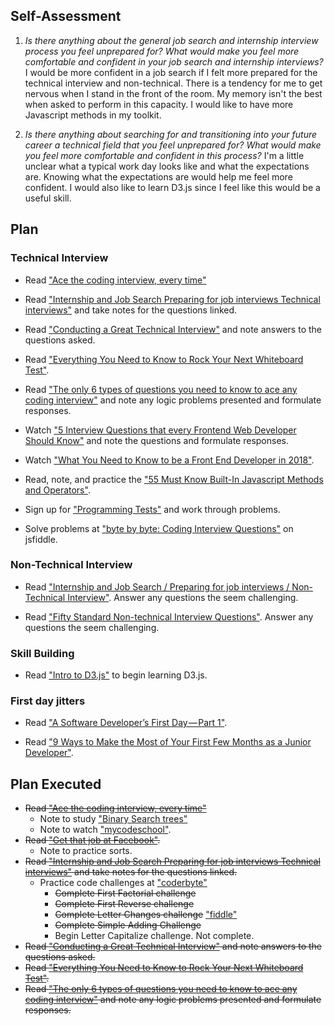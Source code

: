 ## Self-Assessment
1. _Is there anything about the general job search and internship interview process you feel unprepared for? What would make you feel more comfortable and confident in your job search and internship interviews?_
  I would be more confident in a job search if I felt more prepared for the technical interview and non-technical. There is a tendency for me to get nervous when I stand in the front of the room. My memory isn't the best when asked to perform in this capacity. I would like to have more Javascript methods in my toolkit. 

2. _Is there anything about searching for and transitioning into your future career a technical field that you feel unprepared for? What would make you feel more comfortable and confident in this process?_
  I'm a little unclear what a typical work day looks like and what the expectations are. Knowing what the expectations are would help me feel more confident. I would also like to learn D3.js since I feel like this would be a useful skill.
  
## Plan
### Technical Interview
* Read ["Ace the coding interview, every time"](https://medium.com/@nickciubotariu/ace-the-coding-interview-every-time-d169ce1fd3fc)

* Read ["Internship and Job Search Preparing for job interviews Technical interviews"](https://www.learnhowtoprogram.com/internship-and-job-search/preparing-for-job-interviews/technical-interviews) and take notes for the questions linked.

* Read ["Conducting a Great Technical Interview"](http://www.hiringthing.com/2012/05/12/conducting-a-great-technical-interview.html) and note answers to the questions asked.

* Read ["Everything You Need to Know to Rock Your Next Whiteboard Test"](https://skillcrush.com/2016/03/29/rock-your-next-whiteboard-test/).

* Read ["The only 6 types of questions you need to know to ace any coding interview"]([https://www.byte-by-byte.com/six-software-engineering-interview-questions/) and note any logic problems presented and formulate responses.

* Watch ["5 Interview Questions that every Frontend Web Developer Should Know"](https://www.youtube.com/watch?v=0fFYacBQPbA) and note the questions and formulate responses.

* Watch ["What You Need to Know to be a Front End Developer in 2018"](https://www.youtube.com/watch?v=Xd7huBu39qk).

* Read, note, and practice the ["55 Must Know Built-In Javascript Methods and Operators"](https://gist.github.com/raineorshine/9513117.).

* Sign up for ["Programming Tests"](https://tests4geeks.com/programming-tests) and work through problems.


* Solve problems at ["byte by byte: Coding Interview Questions"](https://www.byte-by-byte.com/coding-interview-questions/) on jsfiddle.

### Non-Technical Interview
* Read ["Internship and Job Search / Preparing for job interviews / Non-Technical Interview"](https://www.learnhowtoprogram.com/internship-and-job-search/preparing-for-job-interviews/non-technical-interview). Answer any questions the seem challenging.

* Read ["Fifty Standard Non-technical Interview Questions"](https://github.com/HackYourFuture/alumni/wiki/Fifty-Standard-Non-technical-Interview-Questions). Answer any questions the seem challenging.

### Skill Building
* Read ["Intro to D3.js"](https://square.github.io/intro-to-d3/) to begin learning D3.js.

### First day jitters
* Read ["A Software Developer’s First Day — Part 1"](https://codeburst.io/a-software-developers-first-day-part-1-e1b42193633f).

* Read ["9 Ways to Make the Most of Your First Few Months as a Junior Developer"](https://medium.com/learn-love-code/9-ways-to-make-the-most-of-your-first-few-months-as-a-junior-developer-5c8234fb6403).

## Plan Executed
* ~~Read ["Ace the coding interview, every time"](https://medium.com/@nickciubotariu/ace-the-coding-interview-every-time-d169ce1fd3fc)~~
  - Note to study ["Binary Search trees"](https://www.geeksforgeeks.org/binary-search-tree-set-1-search-and-insertion/) 
  - Note to watch ["mycodeschool"](https://www.youtube.com/user/mycodeschool).  
* ~~Read ["Get that job at Facebook"](http://steve-yegge.blogspot.com/2008/03/get-that-job-at-google.html).~~
  - Note to practice sorts.
* ~~Read ["Internship and Job Search Preparing for job interviews Technical interviews"](https://www.learnhowtoprogram.com/internship-and-job-search/preparing-for-job-interviews/technical-interviews) and take notes for the questions linked.~~
  - Practice code challenges at ["coderbyte"](https://coderbyte.com/challenges)
    + ~~Complete First Factorial challenge~~
    + ~~Complete First Reverse challenge~~
    + ~~Complete Letter Changes challenge~~ ["fiddle"](https://jsfiddle.net/brenderbee/2cxrgaun/7/)
    + ~~Complete Simple Adding Challenge~~
    + Begin Letter Capitalize challenge. Not complete.
* ~~Read ["Conducting a Great Technical Interview"](http://www.hiringthing.com/2012/05/12/conducting-a-great-technical-interview.html) and note answers to the questions asked.~~
* ~~Read ["Everything You Need to Know to Rock Your Next Whiteboard Test"](https://skillcrush.com/2016/03/29/rock-your-next-whiteboard-test/).~~
* ~~Read ["The only 6 types of questions you need to know to ace any coding interview"]([https://www.byte-by-byte.com/six-software-engineering-interview-questions/) and note any logic problems presented and formulate responses.~~


